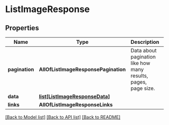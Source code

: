 # ListImageResponse

## Properties
Name | Type | Description | Notes
------------ | ------------- | ------------- | -------------
**pagination** | **AllOfListImageResponsePagination** | Data about pagination like how many results, pages, page size. | 
**data** | [**list[ListImageResponseData]**](ListImageResponseData.md) |  | 
**links** | **AllOfListImageResponseLinks** |  | 

[[Back to Model list]](../README.md#documentation-for-models) [[Back to API list]](../README.md#documentation-for-api-endpoints) [[Back to README]](../README.md)

